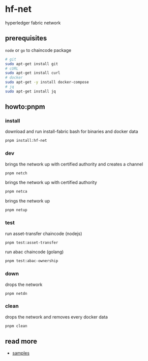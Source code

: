 # hf-net

hyperledger fabric network

## prerequisites

`node` or `go` to chaincode package

```sh
# git
sudo apt-get install git
# cURL
sudo apt-get install curl
# docker
sudo apt-get -y install docker-compose
# jq
sudo apt-get install jq
```

## howto:pnpm

### install

download and run install-fabric bash for binaries and docker data

```sh
pnpm install:hf-net
```

### dev

brings the network up with certified authority and creates a channel

```sh
pnpm netch
```

brings the network up with certified authority

```sh
pnpm netca
```

brings the network up

```sh
pnpm netup
```

### test

run asset-transfer chaincode (nodejs)

```sh
pnpm test:asset-transfer
```

run abac chaincode (golang)

```sh
pnpm test:abac-ownership
```

### down

drops the network

```sh
pnpm netdn
```

### clean

drops the network and removes every docker data

```sh
pnpm clean
```

## read more

- [samples](../docs/public/md/hf_basics.md)
